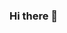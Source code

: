 ### Hi there 👋

<!--
**Lu-Qiu/Lu-Qiu** is a ✨ _special_ ✨ repository because its `README.md` (this file) appears on your GitHub profile.

Here are some ideas to get you started:

- 🔭 I’m currently working on ...
- 🌱 I’m currently learning ...
- 👯 I’m looking to collaborate on ...
- 🤔 I’m looking for help with ...
- 💬 Ask me about ...
- 📫 How to reach me: qiuluscut@gmail.com | 
- 😄 Pronouns: ...
- ⚡ Fun fact: ...
-->
